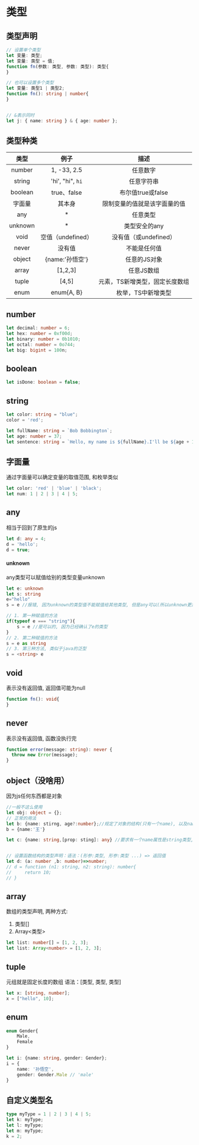 # 类型


## 类型声明

```ts
// 设置单个类型
let 变量: 类型;
let 变量: 类型 = 值;
function fn(参数: 类型, 参数: 类型): 类型{
}

// 也可以设置多个类型
let 变量: 类型1 | 类型2;
function fn(): string | number{
}


// &表示同时
let j: { name: string } & { age: number };

```

## 类型种类

|  类型   |       例子        |              描述              |
| :-----: | :---------------: | :----------------------------: |
| number  |    1, -33, 2.5    |            任意数字            |
| string  | 'hi', "hi", `hi`  |           任意字符串           |
| boolean |    true、false    |       布尔值true或false        |
| 字面量  |      其本身       |  限制变量的值就是该字面量的值  |
|   any   |         *         |            任意类型            |
| unknown |         *         |         类型安全的any          |
|  void   | 空值（undefined） |     没有值（或undefined）      |
|  never  |      没有值       |          不能是任何值          |
| object  |  {name:'孙悟空'}  |          任意的JS对象          |
|  array  |      [1,2,3]      |           任意JS数组           |
|  tuple  |       [4,5]       | 元素，TS新增类型，固定长度数组 |
|  enum   |    enum{A, B}     |       枚举，TS中新增类型       |


## number

```typescript
let decimal: number = 6;
let hex: number = 0xf00d;
let binary: number = 0b1010;
let octal: number = 0o744;
let big: bigint = 100n;
```

## boolean

```typescript
let isDone: boolean = false;
```

## string

```typescript
let color: string = "blue";
color = 'red';

let fullName: string = `Bob Bobbington`;
let age: number = 37;
let sentence: string = `Hello, my name is ${fullName}.I'll be ${age + 1} years old next month.`;
```

## 字面量

通过字面量可以确定变量的取值范围, 和枚举类似

```typescript
let color: 'red' | 'blue' | 'black';
let num: 1 | 2 | 3 | 4 | 5;
```

## any

相当于回到了原生的js

```typescript
let d: any = 4;
d = 'hello';
d = true;
```

#### unknown

any类型可以赋值给别的类型变量unknown

```typescript
let e: unknown
let s: string
e="hello"
s = e //报错, 因为unknown的类型值不能赋值给其他类型, 但是any可以(所以unknown更加的严格, 建议使用unknown而不是any)

// 1. 第一种赋值的方法
if(typeof e === "string"){
    s = e //是可以的, 因为已经确认了e的类型
}
// 2. 第二种赋值的方法
s = e as string
// 3. 第三种方法, 类似于java的泛型
s = <string> e
```

## void

表示没有返回值, 返回值可能为null

```typescript
function fn(): void{
}
```

## never

表示没有返回值, 函数没执行完
```typescript
function error(message: string): never {
  throw new Error(message);
}
```

## object（没啥用）
因为js任何东西都是对象
```typescript
//一般不这么使用
let obj: object = {};
// 正常的用法
let b: {name: stirng, age?:number};//规定了对象的结构(只有一个name), 以及name的类型是string, age后面问号表示,该字段可有可无, 可选属性
b = {name:'王'}

let c: {name: string,[prop: sting]: any} //要求有一个name属性是string类型, 其他属性不做限定


// 设置函数结构的类型声明：语法：(形参:类型, 形参:类型 ...) => 返回值
let d: (a: number ,b: number)=>number;
// d = function (n1: string, n2: string): number{
//     return 10;
// }
```

## array
数组的类型声明, 两种方式:
1. 类型[]
2. Array<类型>
```typescript
let list: number[] = [1, 2, 3];
let list: Array<number> = [1, 2, 3];
```

## tuple
元组就是固定长度的数组
语法：[类型, 类型, 类型]
```typescript
let x: [string, number];
x = ["hello", 10]; 
```

## enum
```typescript
enum Gender{
    Male,
    Female
}

let i: {name: string, gender: Gender};
i = {
    name: '孙悟空',
    gender: Gender.Male // 'male'
}
```

## 自定义类型名
```ts
type myType = 1 | 2 | 3 | 4 | 5;
let k: myType;
let l: myType;
let m: myType;
k = 2;
```